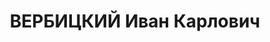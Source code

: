 ---
title: ВЕРБИЦКИЙ Иван Карлович
description: 'Род. в 1878, Москва, русский, обр.: высшее, б/п. Проживал: Куйбышев,
  ул. Кооперативная, д. 50, кв. 1. Ревизор на Жигулевском пивоваренном заводе.

  Арестован 21.10.1936. Обв.: шпионаж. Приговор: ВК ВС СССР, 08.10.1937 – ВМН. Расстрелян
  08.10.1937, г.Москва.

  Реабилитирован ГВП СССР 10.10.1991'
---